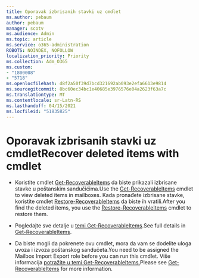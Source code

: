 ```yaml
---
title: Oporavak izbrisanih stavki uz cmdlet
ms.author: pebaum
author: pebaum
manager: scotv
ms.audience: Admin
ms.topic: article
ms.service: o365-administration
ROBOTS: NOINDEX, NOFOLLOW
localization_priority: Priority
ms.collection: Adm_O365
ms.custom:
- "1800008"
- "5718"
ms.openlocfilehash: d8f2a50f39d7bcd321692ab093e2efa6613e9814
ms.sourcegitcommit: 8bc60ec34bc1e40685e3976576e04a2623f63a7c
ms.translationtype: MT
ms.contentlocale: sr-Latn-RS
ms.lasthandoff: 04/15/2021
ms.locfileid: "51835825"
---
```

# <a name="recover-deleted-items-with-cmdlet"></a><span data-ttu-id="226d6-102">Oporavak izbrisanih stavki uz cmdlet</span><span class="sxs-lookup"><span data-stu-id="226d6-102">Recover deleted items with cmdlet</span></span>

- <span data-ttu-id="226d6-103">Koristite cmdlet [Get-RecoverableItems](https://docs.microsoft.com/powershell/module/exchange/get-recoverableitems?view=exchange-ps) da biste prikazali izbrisane stavke u poštanskim sandučićima.</span><span class="sxs-lookup"><span data-stu-id="226d6-103">Use the [Get-RecoverableItems](https://docs.microsoft.com/powershell/module/exchange/get-recoverableitems?view=exchange-ps) cmdlet to view deleted items in mailboxes.</span></span> <span data-ttu-id="226d6-104">Kada pronađete izbrisane stavke, koristite cmdlet [Restore-RecoverableItems](https://docs.microsoft.com/powershell/module/exchange/Restore-RecoverableItems?view=exchange-ps) da biste ih vratili.</span><span class="sxs-lookup"><span data-stu-id="226d6-104">After you find the deleted items, you use the [Restore-RecoverableItems](https://docs.microsoft.com/powershell/module/exchange/Restore-RecoverableItems?view=exchange-ps) cmdlet to restore them.</span></span>

- <span data-ttu-id="226d6-105">Pogledajte sve detalje u [temi Get-RecoverableItems](https://docs.microsoft.com/powershell/module/exchange/get-recoverableitems?view=exchange-ps).</span><span class="sxs-lookup"><span data-stu-id="226d6-105">See full details in [Get-RecoverableItems](https://docs.microsoft.com/powershell/module/exchange/get-recoverableitems?view=exchange-ps).</span></span>

- <span data-ttu-id="226d6-106">Da biste mogli da pokrenete ovu cmdlet, mora da vam se dodelite uloga uvoza i izvoza poštanskog sandučeta.</span><span class="sxs-lookup"><span data-stu-id="226d6-106">You need to be assigned the Mailbox Import Export role before you can run this cmdlet.</span></span> <span data-ttu-id="226d6-107">Više informacija [potražite u temi Get-RecoverableItems.](https://docs.microsoft.com/powershell/module/exchange/get-recoverableitems?view=exchange-ps)</span><span class="sxs-lookup"><span data-stu-id="226d6-107">Please see [Get-RecoverableItems](https://docs.microsoft.com/powershell/module/exchange/get-recoverableitems?view=exchange-ps) for more information.</span></span>
